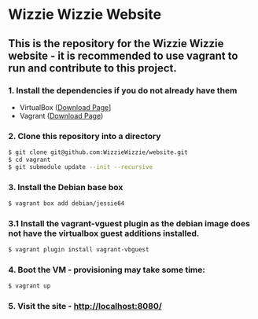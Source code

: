 # Wizzie Wizzie Website

## This is the repository for the Wizzie Wizzie website - it is recommended to use vagrant to run and contribute to this project.

### 1. Install the dependencies if you do not already have them

- VirtualBox ([Download Page](https://www.virtualbox.org/wiki/Downloads)]
- Vagrant ([Download Page](https://www.vagrantup.com/downloads))

### 2. Clone this repository into a directory
```bash
$ git clone git@github.com:WizzieWizzie/website.git
$ cd vagrant
$ git submodule update --init --recursive
```

### 3. Install the Debian base box
```bash
$ vagrant box add debian/jessie64
```

### 3.1 Install the vagrant-vguest plugin as the debian image does not have the virtualbox guest additions installed.
```bash
$ vagrant plugin install vagrant-vbguest
```

### 4. Boot the VM - provisioning may take some time:
```bash
$ vagrant up
```

### 5. Visit the site - [http://localhost:8080/](http://localhost:8080/)